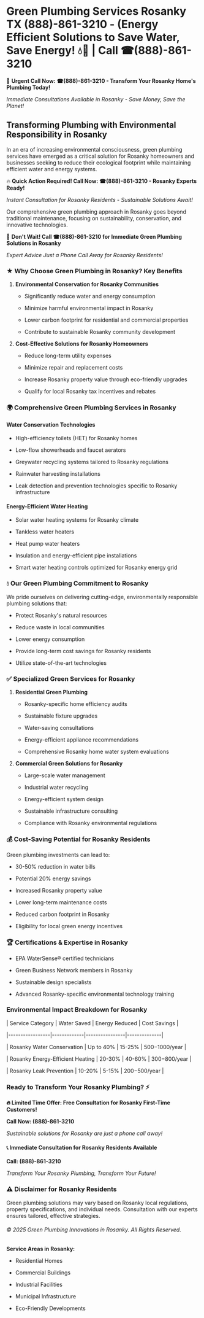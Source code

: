 # Green Plumbing Services Rosanky TX (888)-861-3210 - (Energy Efficient Solutions to Save Water, Save Energy! 💧🌿 | Call ☎(888)-861-3210

🚨 **Urgent Call Now: ☎(888)-861-3210 - Transform Your Rosanky Home's Plumbing Today!**
*Immediate Consultations Available in Rosanky - Save Money, Save the Planet!*

## Transforming Plumbing with Environmental Responsibility in Rosanky

In an era of increasing environmental consciousness, green plumbing services have emerged as a critical solution for Rosanky homeowners and businesses seeking to reduce their ecological footprint while maintaining efficient water and energy systems. 

🔥 **Quick Action Required! Call Now: ☎(888)-861-3210 - Rosanky Experts Ready!**
*Instant Consultation for Rosanky Residents - Sustainable Solutions Await!*

Our comprehensive green plumbing approach in Rosanky goes beyond traditional maintenance, focusing on sustainability, conservation, and innovative technologies.

🚨 **Don't Wait! Call ☎(888)-861-3210 for Immediate Green Plumbing Solutions in Rosanky**
*Expert Advice Just a Phone Call Away for Rosanky Residents!*

### ★ Why Choose Green Plumbing in Rosanky? Key Benefits

1. **Environmental Conservation for Rosanky Communities** 
   - Significantly reduce water and energy consumption
   - Minimize harmful environmental impact in Rosanky
   - Lower carbon footprint for residential and commercial properties
   - Contribute to sustainable Rosanky community development

2. **Cost-Effective Solutions for Rosanky Homeowners** 
   - Reduce long-term utility expenses
   - Minimize repair and replacement costs
   - Increase Rosanky property value through eco-friendly upgrades
   - Qualify for local Rosanky tax incentives and rebates

### 🌍 Comprehensive Green Plumbing Services in Rosanky

#### Water Conservation Technologies
- High-efficiency toilets (HET) for Rosanky homes
- Low-flow showerheads and faucet aerators
- Greywater recycling systems tailored to Rosanky regulations
- Rainwater harvesting installations
- Leak detection and prevention technologies specific to Rosanky infrastructure

#### Energy-Efficient Water Heating
- Solar water heating systems for Rosanky climate
- Tankless water heaters
- Heat pump water heaters
- Insulation and energy-efficient pipe installations
- Smart water heating controls optimized for Rosanky energy grid

### 💧 Our Green Plumbing Commitment to Rosanky

We pride ourselves on delivering cutting-edge, environmentally responsible plumbing solutions that:
- Protect Rosanky's natural resources
- Reduce waste in local communities
- Lower energy consumption
- Provide long-term cost savings for Rosanky residents
- Utilize state-of-the-art technologies

### ✅ Specialized Green Services for Rosanky

1. **Residential Green Plumbing**
   - Rosanky-specific home efficiency audits
   - Sustainable fixture upgrades
   - Water-saving consultations
   - Energy-efficient appliance recommendations
   - Comprehensive Rosanky home water system evaluations

2. **Commercial Green Solutions for Rosanky**
   - Large-scale water management
   - Industrial water recycling
   - Energy-efficient system design
   - Sustainable infrastructure consulting
   - Compliance with Rosanky environmental regulations

### 💰 Cost-Saving Potential for Rosanky Residents

Green plumbing investments can lead to:
- 30-50% reduction in water bills
- Potential 20% energy savings
- Increased Rosanky property value
- Lower long-term maintenance costs
- Reduced carbon footprint in Rosanky
- Eligibility for local green energy incentives

### 🏆 Certifications & Expertise in Rosanky

- EPA WaterSense® certified technicians
- Green Business Network members in Rosanky
- Sustainable design specialists
- Advanced Rosanky-specific environmental technology training

### Environmental Impact Breakdown for Rosanky

| Service Category | Water Saved | Energy Reduced | Cost Savings |
|-----------------|-------------|----------------|--------------|
| Rosanky Water Conservation | Up to 40% | 15-25% | $500-$1000/year |
| Rosanky Energy-Efficient Heating | 20-30% | 40-60% | $300-$800/year |
| Rosanky Leak Prevention | 10-20% | 5-15% | $200-$500/year |

### Ready to Transform Your Rosanky Plumbing? ⚡

**🔥 Limited Time Offer: Free Consultation for Rosanky First-Time Customers!**

**Call Now: (888)-861-3210**
*Sustainable solutions for Rosanky are just a phone call away!*

#### 📞 Immediate Consultation for Rosanky Residents Available

**Call: (888)-861-3210**
*Transform Your Rosanky Plumbing, Transform Your Future!*

### ⚠️ Disclaimer for Rosanky Residents

Green plumbing solutions may vary based on Rosanky local regulations, property specifications, and individual needs. Consultation with our experts ensures tailored, effective strategies.

###### © 2025 Green Plumbing Innovations in Rosanky. All Rights Reserved.

**Service Areas in Rosanky:** 
- Residential Homes
- Commercial Buildings
- Industrial Facilities
- Municipal Infrastructure
- Eco-Friendly Developments